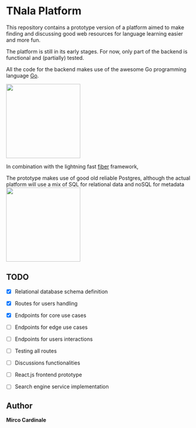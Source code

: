 # TNala Platform 

This repository contains a prototype version of a platform aimed to make finding and discussing good web resources for language learning easier and more fun.

The platform is still in its early stages. For now, only part of the backend is functional and (partially) tested.

All the code for the backend makes use of the awesome Go programming language [Go](https://golang.org/).

<a href="https://golang.org/"><img src="https://mpng.subpng.com/20180430/clw/kisspng-go-programming-language-computer-programming-progr-programming-language-5ae6e800efbb03.589382971525082112982.jpg" width="200"/></a>
<br>

In combination with the lightning fast [fiber](https://github.com/gofiber/fiber) framework,

The prototype makes use of good old reliable Postgres, although the actual platform will use a mix of SQL for relational data and noSQL for metadata
<a href="https://www.postgresql.org/"><img src="https://icon2.cleanpng.com/20180315/ifq/kisspng-postgresql-logo-computer-software-database-open-source-vector-images-5aaa26e1a38cf4.7370214515211005136699.jpg" width="200"/></a>
<br>

## TODO

- [x] Relational database schema definition
- [x] Routes for users handling
- [x] Endpoints for core use cases
- [ ] Endpoints for edge use cases
- [ ] Endpoints for users interactions
- [ ] Testing all routes
- [ ] Discussions functionalities
- [ ] React.js frontend prototype
- [ ] Search engine service implementation


## Author

**Mirco Cardinale**

